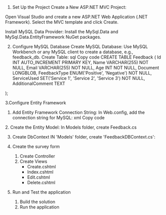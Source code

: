 1. Set Up the Project
Create a New ASP.NET MVC Project:

Open Visual Studio and create a new ASP.NET Web Application (.NET Framework).
Select the MVC template and click Create.

Install MySQL Data Provider:
Install the MySql.Data and MySql.Data.EntityFramework NuGet packages.

2. Configure MySQL Database
Create MySQL Database:
Use MySQL Workbench or any MySQL client to create a database, e.g., feedback_db.
Create Table:
sql
Copy code
CREATE TABLE Feedback (
    Id INT AUTO_INCREMENT PRIMARY KEY,
    Name VARCHAR(255) NOT NULL,
    Email VARCHAR(255) NOT NULL,
    Age INT NOT NULL,
    Document LONGBLOB,
    FeedbackType ENUM('Positive', 'Negative') NOT NULL,
    ServiceUsed SET('Service 1', 'Service 2', 'Service 3') NOT NULL,
    AdditionalComment TEXT

);

3.Configure Entity Framework
 1. Add Entity Framework Connection String:
In Web.config, add the connection string for MySQL:
xml
Copy code
<connectionStrings>
    <add name="FeedbackDbContext" 
         connectionString="server=localhost;database=feedback_db;uid=root;pwd=password;" 
         providerName="MySql.Data.MySqlClient" />
</connectionStrings>
2. Create the Entity Model:
In Models folder, create Feedback.cs

3. Create DbContext
   IN 'Models' folder, create
   'FeedbackDBContext.cs':

4. Create the survey form
   1. Create Controller
   2. Create Views
      - Create.cshtml
      - Index.cshtml
      - Edit.cshtml
      - Delete.cshtml

5. Run and Test the application
   1. Build the solution
   2. Run the application
